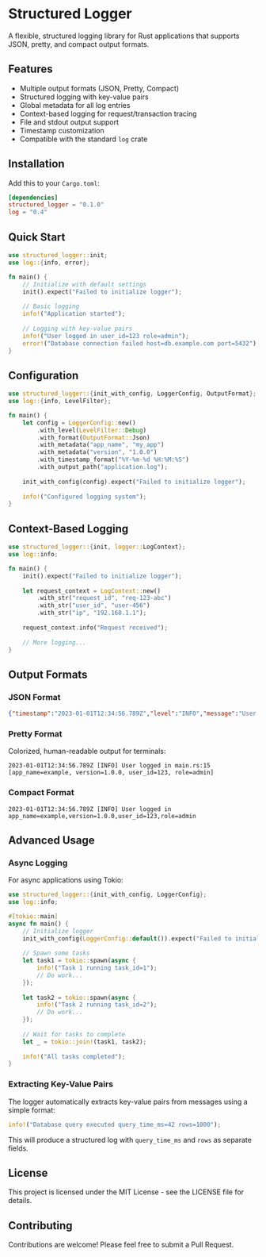 # Structured Logger

A flexible, structured logging library for Rust applications that supports JSON, pretty, and compact output formats.

## Features

- Multiple output formats (JSON, Pretty, Compact)
- Structured logging with key-value pairs
- Global metadata for all log entries
- Context-based logging for request/transaction tracing
- File and stdout output support
- Timestamp customization
- Compatible with the standard `log` crate

## Installation

Add this to your `Cargo.toml`:

```toml
[dependencies]
structured_logger = "0.1.0"
log = "0.4"
```

## Quick Start

```rust
use structured_logger::init;
use log::{info, error};

fn main() {
    // Initialize with default settings
    init().expect("Failed to initialize logger");
    
    // Basic logging
    info!("Application started");
    
    // Logging with key-value pairs
    info!("User logged in user_id=123 role=admin");
    error!("Database connection failed host=db.example.com port=5432");
}
```

## Configuration

```rust
use structured_logger::{init_with_config, LoggerConfig, OutputFormat};
use log::{info, LevelFilter};

fn main() {
    let config = LoggerConfig::new()
        .with_level(LevelFilter::Debug)
        .with_format(OutputFormat::Json)
        .with_metadata("app_name", "my_app")
        .with_metadata("version", "1.0.0")
        .with_timestamp_format("%Y-%m-%d %H:%M:%S")
        .with_output_path("application.log");
    
    init_with_config(config).expect("Failed to initialize logger");
    
    info!("Configured logging system");
}
```

## Context-Based Logging

```rust
use structured_logger::{init, logger::LogContext};
use log::info;

fn main() {
    init().expect("Failed to initialize logger");
    
    let request_context = LogContext::new()
        .with_str("request_id", "req-123-abc")
        .with_str("user_id", "user-456")
        .with_str("ip", "192.168.1.1");
    
    request_context.info("Request received");
    
    // More logging...
}
```

## Output Formats

### JSON Format

```json
{"timestamp":"2023-01-01T12:34:56.789Z","level":"INFO","message":"User logged in","app_name":"example","version":"1.0.0","user_id":"123","role":"admin"}
```

### Pretty Format

Colorized, human-readable output for terminals:

```
2023-01-01T12:34:56.789Z [INFO] User logged in main.rs:15 [app_name=example, version=1.0.0, user_id=123, role=admin]
```

### Compact Format

```
2023-01-01T12:34:56.789Z [INFO] User logged in app_name=example,version=1.0.0,user_id=123,role=admin
```

## Advanced Usage

### Async Logging

For async applications using Tokio:

```rust
use structured_logger::{init_with_config, LoggerConfig};
use log::info;

#[tokio::main]
async fn main() {
    // Initialize logger
    init_with_config(LoggerConfig::default()).expect("Failed to initialize logger");
    
    // Spawn some tasks
    let task1 = tokio::spawn(async {
        info!("Task 1 running task_id=1");
        // Do work...
    });
    
    let task2 = tokio::spawn(async {
        info!("Task 2 running task_id=2");
        // Do work...
    });
    
    // Wait for tasks to complete
    let _ = tokio::join!(task1, task2);
    
    info!("All tasks completed");
}
```

### Extracting Key-Value Pairs

The logger automatically extracts key-value pairs from messages using a simple format:

```rust
info!("Database query executed query_time_ms=42 rows=1000");
```

This will produce a structured log with `query_time_ms` and `rows` as separate fields.

## License

This project is licensed under the MIT License - see the LICENSE file for details.

## Contributing

Contributions are welcome! Please feel free to submit a Pull Request.
